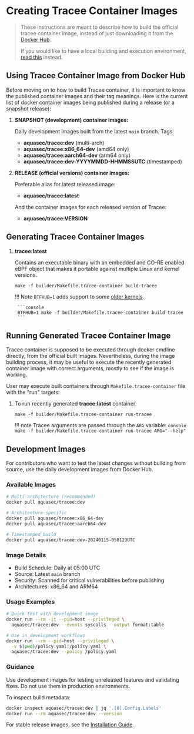 # Creating Tracee Container Images

> These instructions are meant to describe how to build the official tracee
> container image, instead of just downloading it from the
> [Docker Hub](https://hub.docker.com/r/aquasec/tracee).
>
> If you would like to have a local building and execution environment,
> [read this](./environment.md) instead.

## Using Tracee Container Image from Docker Hub

Before moving on to how to build Tracee container, it is important to know the
published container images and their tag meanings. Here is the current list of
docker container images being published during a release (or a snapshot
release):

1. **SNAPSHOT (development) container images:**

     Daily development images built from the latest `main` branch. Tags:

     - **aquasec/tracee:dev** (multi-arch)
     - **aquasec/tracee:x86_64-dev** (amd64 only)
     - **aquasec/tracee:aarch64-dev** (arm64 only)
     - **aquasec/tracee:dev-YYYYMMDD-HHMMSSUTC** (timestamped)

2. **RELEASE (official versions) container images:**

     Preferable alias for latest released image:

     - **aquasec/tracee:latest**

     And the container images for each released version of Tracee:

     - **aquasec/tracee:VERSION**

## Generating Tracee Container Images

1. **tracee:latest**

    Contains an executable binary with an embedded and CO-RE enabled eBPF object
    that makes it portable against multiple Linux and kernel versions.

    ```console
    make -f builder/Makefile.tracee-container build-tracee
    ```

    !!! Note
        `BTFHUB=1` adds support to some [older kernels](https://github.com/aquasecurity/btfhub/blob/main/docs/supported-distros.md).

        ```console
        BTFHUB=1 make -f builder/Makefile.tracee-container build-tracee
        ```

## Running Generated Tracee Container Image

Tracee container is supposed to be executed through docker cmdline directly,
from the official built images. Nevertheless, during the image building process,
it may be useful to execute the recently generated container image with correct
arguments, mostly to see if the image is working.

User may execute built containers through `Makefile.tracee-container` file with
the "run" targets:

1. To run recently generated **tracee:latest** container:

    ```console
    make -f builder/Makefile.tracee-container run-tracee
    ```

    !!! note
        Tracee arguments are passed through the `ARG` variable:
        ```console
        make -f builder/Makefile.tracee-container run-tracee ARG="--help"
        ```

## Development Images

For contributors who want to test the latest changes without building from source, use the daily development images from Docker Hub.

### Available Images

```bash
# Multi-architecture (recommended)
docker pull aquasec/tracee:dev

# Architecture-specific
docker pull aquasec/tracee:x86_64-dev
docker pull aquasec/tracee:aarch64-dev

# Timestamped build
docker pull aquasec/tracee:dev-20240115-050123UTC
```

### Image Details

- Build Schedule: Daily at 05:00 UTC
- Source: Latest `main` branch
- Security: Scanned for critical vulnerabilities before publishing
- Architectures: x86_64 and ARM64

### Usage Examples

```bash
# Quick test with development image
docker run --rm -it --pid=host --privileged \
  aquasec/tracee:dev --events syscalls --output format:table

# Use in development workflows
docker run --rm --pid=host --privileged \
  -v $(pwd)/policy.yaml:/policy.yaml \
  aquasec/tracee:dev --policy /policy.yaml
```

### Guidance

Use development images for testing unreleased features and validating fixes. Do not use them in production environments.

To inspect build metadata:

```bash
docker inspect aquasec/tracee:dev | jq '.[0].Config.Labels'
docker run --rm aquasec/tracee:dev --version
```

For stable release images, see the [Installation Guide](../../docs/install/index.md).
